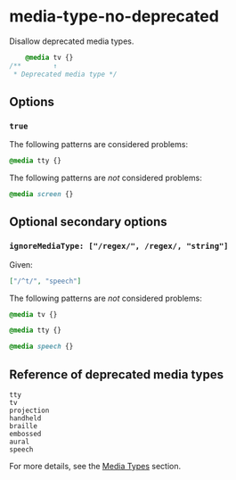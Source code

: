 # media-type-no-deprecated

Disallow deprecated media types.

<!-- prettier-ignore -->
```css
    @media tv {}
/**        ↑
 * Deprecated media type */
```

## Options

### `true`

The following patterns are considered problems:

<!-- prettier-ignore -->
```css
@media tty {}
```

The following patterns are _not_ considered problems:

<!-- prettier-ignore -->
```css
@media screen {}
```

## Optional secondary options

### `ignoreMediaType: ["/regex/", /regex/, "string"]`

Given:

```json
["/^t/", "speech"]
```

The following patterns are _not_ considered problems:

<!-- prettier-ignore -->
```css
@media tv {}
```

<!-- prettier-ignore -->
```css
@media tty {}
```

<!-- prettier-ignore -->
```css
@media speech {}
```

## Reference of deprecated media types

```
tty
tv
projection
handheld
braille
embossed
aural
speech
```

For more details, see the [Media Types](https://drafts.csswg.org/mediaqueries/#media-types) section.
